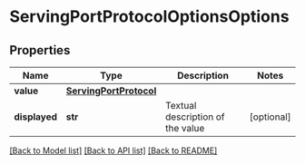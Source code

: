 # ServingPortProtocolOptionsOptions

## Properties
Name | Type | Description | Notes
------------ | ------------- | ------------- | -------------
**value** | [**ServingPortProtocol**](ServingPortProtocol.md) |  | 
**displayed** | **str** | Textual description of the value | [optional] 

[[Back to Model list]](../README.md#documentation-for-models) [[Back to API list]](../README.md#documentation-for-api-endpoints) [[Back to README]](../README.md)

